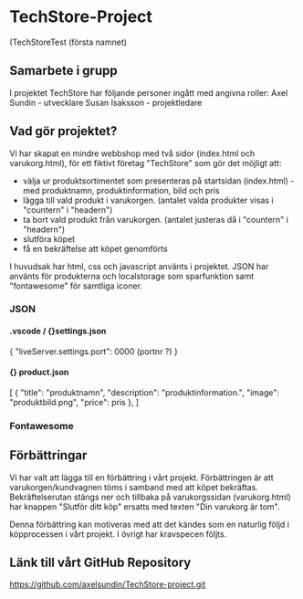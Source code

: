 # TechStore-Project
(TechStoreTest (första namnet) 

## Samarbete i grupp
I projektet TechStore har följande personer ingått med angivna roller:
Axel Sundin - utvecklare
Susan Isaksson - projektledare

## Vad gör projektet?
Vi har skapat en mindre webbshop med två sidor (index.html och varukorg.html), för ett fiktivt företag "TechStore" som gör det möjligt att:
- välja ur produktsortimentet som presenteras på startsidan (index.html) - med produktnamn, produktinformation, bild och pris
- lägga till vald produkt i varukorgen. (antalet valda produkter visas i "countern" i "headern")
- ta bort vald produkt från varukorgen. (antalet justeras då i "countern" i "headern")
- slutföra köpet
- få en bekräftelse att köpet genomförts

I huvudsak har html, css och javascript använts i projektet. JSON har använts för produkterna och localstorage som sparfunktion samt "fontawesome" för samtliga iconer. 

### JSON

#### .vscode / {}settings.json
{
    "liveServer.settings.port": 0000 (portnr ?)
}

#### {} product.json
[
    {
        "title": "produktnamn",
        "description": "produktinformation.",
        "image": "produktbild.png",
        "price": pris
    },
]

### Fontawesome
<script src="https://kit.fontawesome.com/700b16a244.js" crossorigin="anonymous"></script>

## Förbättringar
Vi har valt att lägga till en förbättring i vårt projekt. Förbättringen är att varukorgen/kundvagnen töms i samband med att köpet bekräftas. Bekräftelserutan stängs ner och tillbaka på varukorgssidan (varukorg.html) har knappen "Slutför ditt köp" ersatts med texten "Din varukorg är tom".

Denna förbättring kan motiveras med att det kändes som en naturlig följd i köpprocessen i vårt projekt. 
I övrigt har kravspecen följts. 

## Länk till vårt GitHub Repository
https://github.com/axelsundin/TechStore-project.git
